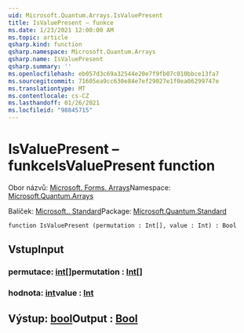 ```yaml
---
uid: Microsoft.Quantum.Arrays.IsValuePresent
title: IsValuePresent – funkce
ms.date: 1/23/2021 12:00:00 AM
ms.topic: article
qsharp.kind: function
qsharp.namespace: Microsoft.Quantum.Arrays
qsharp.name: IsValuePresent
qsharp.summary: ''
ms.openlocfilehash: eb057d3c69a32544e20e7f9fb07c010bbce13fa7
ms.sourcegitcommit: 71605ea9cc630e84e7ef29027e1f0ea06299747e
ms.translationtype: MT
ms.contentlocale: cs-CZ
ms.lasthandoff: 01/26/2021
ms.locfileid: "98845715"
---
```

# <a name="isvaluepresent-function"></a><span data-ttu-id="b5f96-102">IsValuePresent – funkce</span><span class="sxs-lookup"><span data-stu-id="b5f96-102">IsValuePresent function</span></span>

<span data-ttu-id="b5f96-103">Obor názvů: [Microsoft. Forms. Arrays](xref:Microsoft.Quantum.Arrays)</span><span class="sxs-lookup"><span data-stu-id="b5f96-103">Namespace: [Microsoft.Quantum.Arrays](xref:Microsoft.Quantum.Arrays)</span></span>

<span data-ttu-id="b5f96-104">Balíček: [Microsoft.. Standard](https://nuget.org/packages/Microsoft.Quantum.Standard)</span><span class="sxs-lookup"><span data-stu-id="b5f96-104">Package: [Microsoft.Quantum.Standard](https://nuget.org/packages/Microsoft.Quantum.Standard)</span></span>




```qsharp
function IsValuePresent (permutation : Int[], value : Int) : Bool
```


## <a name="input"></a><span data-ttu-id="b5f96-105">Vstup</span><span class="sxs-lookup"><span data-stu-id="b5f96-105">Input</span></span>

### <a name="permutation--int"></a><span data-ttu-id="b5f96-106">permutace: [int](xref:microsoft.quantum.lang-ref.int)[]</span><span class="sxs-lookup"><span data-stu-id="b5f96-106">permutation : [Int](xref:microsoft.quantum.lang-ref.int)[]</span></span>




### <a name="value--int"></a><span data-ttu-id="b5f96-107">hodnota: [int](xref:microsoft.quantum.lang-ref.int)</span><span class="sxs-lookup"><span data-stu-id="b5f96-107">value : [Int](xref:microsoft.quantum.lang-ref.int)</span></span>





## <a name="output--bool"></a><span data-ttu-id="b5f96-108">Výstup: [bool](xref:microsoft.quantum.lang-ref.bool)</span><span class="sxs-lookup"><span data-stu-id="b5f96-108">Output : [Bool](xref:microsoft.quantum.lang-ref.bool)</span></span>

